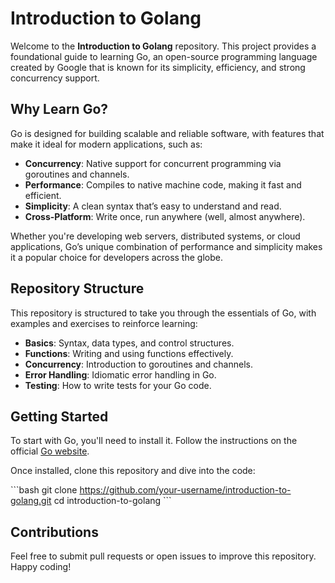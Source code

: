 # Introduction to Golang

Welcome to the **Introduction to Golang** repository. This project provides a foundational guide to learning Go, an open-source programming language created by Google that is known for its simplicity, efficiency, and strong concurrency support.

## Why Learn Go?

Go is designed for building scalable and reliable software, with features that make it ideal for modern applications, such as:

- **Concurrency**: Native support for concurrent programming via goroutines and channels.
- **Performance**: Compiles to native machine code, making it fast and efficient.
- **Simplicity**: A clean syntax that’s easy to understand and read.
- **Cross-Platform**: Write once, run anywhere (well, almost anywhere).

Whether you're developing web servers, distributed systems, or cloud applications, Go’s unique combination of performance and simplicity makes it a popular choice for developers across the globe.

## Repository Structure

This repository is structured to take you through the essentials of Go, with examples and exercises to reinforce learning:

- **Basics**: Syntax, data types, and control structures.
- **Functions**: Writing and using functions effectively.
- **Concurrency**: Introduction to goroutines and channels.
- **Error Handling**: Idiomatic error handling in Go.
- **Testing**: How to write tests for your Go code.

## Getting Started

To start with Go, you'll need to install it. Follow the instructions on the official [Go website](https://golang.org/doc/install).

Once installed, clone this repository and dive into the code:

\`\`\`bash
git clone https://github.com/your-username/introduction-to-golang.git
cd introduction-to-golang
\`\`\`

## Contributions

Feel free to submit pull requests or open issues to improve this repository. Happy coding!
